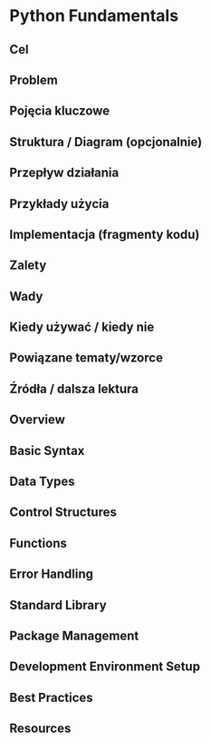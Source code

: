 # Python Fundamentals

## Cel

## Problem

## Pojęcia kluczowe

## Struktura / Diagram (opcjonalnie)

## Przepływ działania

## Przykłady użycia

## Implementacja (fragmenty kodu)

## Zalety

## Wady

## Kiedy używać / kiedy nie

## Powiązane tematy/wzorce

## Źródła / dalsza lektura


## Overview

## Basic Syntax

## Data Types

## Control Structures

## Functions

## Error Handling

## Standard Library

## Package Management

## Development Environment Setup

## Best Practices

## Resources
